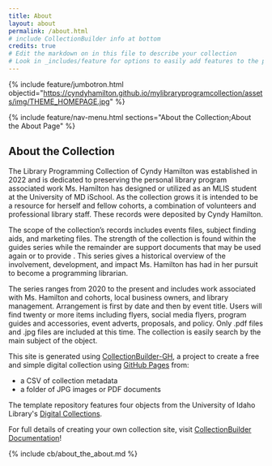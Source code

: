 ```yaml
---
title: About
layout: about
permalink: /about.html
# include CollectionBuilder info at bottom
credits: true
# Edit the markdown on in this file to describe your collection
# Look in _includes/feature for options to easily add features to the page
---
```


{% include feature/jumbotron.html objectid="https://cyndyhamilton.github.io/mylibraryprogramcollection/assets/img/THEME_HOMEPAGE.jpg" %}

{% include feature/nav-menu.html sections="About the Collection;About the About Page" %}

## About the Collection

The Library Programming Collection of Cyndy Hamilton was established in 2022 and is dedicated to preserving the personal library program associated work Ms. Hamilton has designed or utilized as an MLIS student at the University of MD iSchool. As the collection grows it is intended to be a resource for herself and fellow cohorts, a combination of volunteers and professional library staff. These records were deposited by Cyndy Hamilton.

The scope of the collection’s records includes events files, subject finding aids, and marketing files. The strength of the collection is found within the guides series while the remainder are support documents that may be used again or to provide . This series gives a historical overview of the involvement, development, and impact Ms. Hamilton has had in her pursuit to become a programming librarian. 

The series ranges from 2020 to the present and includes work associated with Ms. Hamilton and cohorts, local business owners, and library management. Arrangement is first by date and then by event title. Users will find twenty or more items including flyers, social media flyers, program guides and accessories, event adverts, proposals, and policy. Only .pdf files and .jpg files are included at this time. The collection is easily search by the main subject of the object.

This site is generated using [CollectionBuilder-GH](https://collectionbuilding.github.io/gh/), a project to create a free and simple digital collection using [GitHub Pages](https://pages.github.com/) from: 

- a CSV of collection metadata
- a folder of JPG images or PDF documents

The template repository features four objects from the University of Idaho Library's [Digital Collections](https://www.lib.uidaho.edu/digital). 

For full details of creating your own collection site, visit [CollectionBuilder Documentation](https://collectionbuilder.github.io/cb-docs/)!

<!-- IMPORTANT!!! DELETE this comment and the include below when you are finished editing this page for your collection. The include below introduces about page features. They will show up on your collection's about page until you delete it.  -->
{% include cb/about_the_about.md %} 
